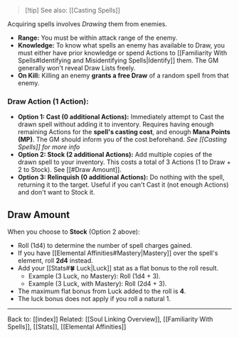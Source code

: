 >[!tip] See also: [[Casting Spells]]

Acquiring spells involves *Drawing* them from enemies.

* **Range:** You must be within attack range of the enemy.
* **Knowledge:** To know what spells an enemy has available to Draw, you must either have prior knowledge or spend Actions to [[Familiarity With Spells#Identifying and Misidentifying Spells|Identify]] them. The GM generally won't reveal Draw Lists freely.
* **On Kill:** Killing an enemy **grants a free Draw** of a random spell from that enemy.
### Draw Action (1 Action):

  * **Option 1: Cast (0 additional Actions):** Immediately attempt to Cast the drawn spell without adding it to inventory. Requires having enough remaining Actions for the **spell's casting cost**, and enough **Mana Points (MP)**. The GM should inform you of the cost beforehand. *See [[Casting Spells]] for more info*
  * **Option 2: Stock (2 additional Actions):** Add multiple copies of the drawn spell to your inventory. This costs a total of 3 Actions (1 to Draw + 2 to Stock). See [[#Draw Amount]].
  * **Option 3: Relinquish (0 additional Actions):** Do nothing with the spell, returning it to the target. Useful if you can't Cast it (not enough Actions) and don't want to Stock it.

## Draw Amount

When you choose to **Stock** (Option 2 above):

* Roll \(1d4\) to determine the number of spell charges gained.
* If you have [[Elemental Affinities#Mastery|Mastery]] over the spell's element, roll **2d4** instead.
* Add your [[Stats#🍀 Luck|Luck]] stat as a flat bonus to the roll result.
	* Example (3 Luck, no Mastery): Roll \(1d4 + 3\).
	* Example (3 Luck, with Mastery): Roll \(2d4 + 3\).
* The maximum flat bonus from Luck added to the roll is **4**.
* The luck bonus does not apply if you roll a natural 1.

---
Back to: [[index]]
Related: [[Soul Linking Overview]], [[Familiarity With Spells]], [[Stats]], [[Elemental Affinities]]
